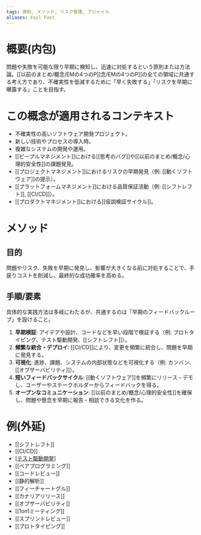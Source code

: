 ```yaml
---
tags: 原則, メソッド, リスク管理, アジャイル
aliases: Fail Fast
---
```


# 概要(内包)

問題や失敗を可能な限り早期に検知し、迅速に対処するという原則または方法論。[[以前のまとめ/概念/EMの4つのP]]念/EMの4つのP]]の全ての領域に共通する考え方であり、不確実性を低減するために「早く失敗する」「リスクを早期に曝露する」ことを目指す。

# この概念が適用されるコンテキスト

- 不確実性の高いソフトウェア開発プロジェクト。
- 新しい技術やプロセスの導入時。
- 複雑なシステムの開発や運用。
- [[ピープルマネジメント]]における[[思考のバグ]]や[[以前のまとめ/概念/心理的安全性]]の課題発見。
- [[プロジェクトマネジメント]]におけるリスクの早期発見（例: [[動くソフトウェア]]の提示）。
- [[プラットフォームマネジメント]]における品質保証活動（例: [[シフトレフト]], [[CI/CD]]）。
- [[プロダクトマネジメント]]における[[仮説検証サイクル]]。

# メソッド

## 目的

問題やリスク、失敗を早期に発見し、影響が大きくなる前に対処することで、手戻りコストを削減し、最終的な成功確率を高める。

## 手順/要素

具体的な実践方法は多岐にわたるが、共通するのは「早期のフィードバックループ」を設けること。
1.  **早期検証**: アイデアや設計、コードなどを早い段階で検証する（例: プロトタイピング、テスト駆動開発、[[シフトレフト]]）。
2.  **頻繁な統合・デプロイ**: [[CI/CD]]により、変更を頻繁に統合し、問題を早期に発見する。
3.  **可視化**: 進捗、課題、システムの内部状態などを可視化する（例: カンバン、[[オブザーバビリティ]]）。
4.  **短いフィードバックサイクル**: [[動くソフトウェア]]を頻繁にリリース・デモし、ユーザーやステークホルダーからフィードバックを得る。
5.  **オープンなコミュニケーション**: [[以前のまとめ/概念/心理的安全性]]を確保し、問題や懸念を早期に報告・相談できる文化を作る。

# 例(外延)

- [[シフトレフト]]
- [[CI/CD]]
- [[テスト駆動開発]](TDD)
- [[ペアプログラミング]]
- [[コードレビュー]]
- [[静的解析]]
- [[フィーチャートグル]]
- [[カナリアリリース]]
- [[オブザーバビリティ]]
- [[1on1ミーティング]]
- [[スプリントレビュー]]
- [[プロトタイピング]]
